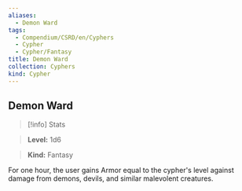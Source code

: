 ```yaml
---
aliases:
  - Demon Ward
tags:
  - Compendium/CSRD/en/Cyphers
  - Cypher
  - Cypher/Fantasy
title: Demon Ward
collection: Cyphers
kind: Cypher
---
```

## Demon Ward    
>[!info] Stats    
> **Level:** 1d6    
> **Kind:** Fantasy  
    
For one hour, the user gains Armor equal to the cypher's level against damage from demons, devils, and similar malevolent creatures.